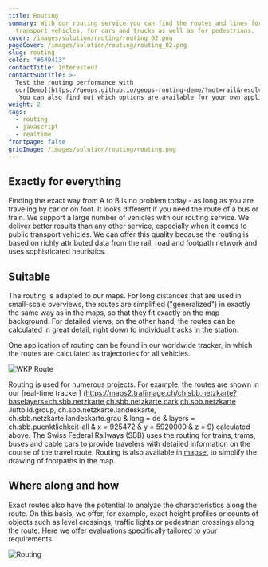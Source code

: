 ```yaml
---
title: Routing
summary: With our routing service you can find the routes and lines for public
  transport vehicles, for cars and trucks as well as for pedestrians.
cover: /images/solution/routing/routing_02.png
pageCover: /images/solution/routing/routing_02.png
slug: routing
color: "#549413"
contactTitle: Interested?
contactSubtitle: >-
  Test the routing performance with
  our[Demo](https://geops.github.io/geops-routing-demo/?mot=rail&resolve-hops=false&via=!ea8f400924c27e0a%7C!df7a9a3dec3a3960&x=979136.73&y=5881128.6&z=8.132015913583293).
   You can also find out which options are available for your own application in our [Developer Portal](https://developer.geops.io/).
weight: 2
tags:
  - routing
  - javascript
  - realtime
frontpage: false
gridImage: /images/solution/routing/routing.png
---
```

## Exactly for everything

Finding the exact way from A to B is no problem today - as long as you are traveling by car or on foot. It looks different if you need the route of a bus or train. We support a large number of vehicles with our routing service. We deliver better results than any other service, especially when it comes to public transport vehicles. We can offer this quality because the routing is based on richly attributed data from the rail, road and footpath network and uses sophisticated heuristics.

## Suitable

The routing is adapted to our maps. For long distances that are used in small-scale overviews, the routes are simplified ("generalized") in exactly the same way as in the maps, so that they fit exactly on the map background. For detailed views, on the other hand, the routes can be calculated in great detail, right down to individual tracks in the station.

One application of routing can be found in our worldwide tracker, in which the routes are calculated as trajectories for all vehicles.

![WKP Route](/images/solution/routing/wkp2_n.png "WKP Route")

Routing is used for numerous projects. For example, the routes are shown in our \[real-time tracker] (https://maps2.trafimage.ch/ch.sbb.netzkarte?baselayers=ch.sbb.netzkarte,ch.sbb.netzkarte.dark,ch.sbb.netzkarte .luftbild.group, ch.sbb.netzkarte.landeskarte, ch.sbb.netzkarte.landeskarte.grau & lang = de & layers = ch.sbb.puenktlichkeit-all & x = 925472 & y = 5920000 & z = 9) calculated above. The Swiss Federal Railways (SBB) uses the routing for trains, trams, buses and cable cars to provide travelers with detailed information on the course of the travel route. Routing is also available in [mapset](https://mapset.io/) to simplify the drawing of footpaths in the map.

## Where along and how

Exact routes also have the potential to analyze the characteristics along the route. On this basis, we offer, for example, exact height profiles or counts of objects such as level crossings, traffic lights or pedestrian crossings along the route. Here we offer evaluations specifically tailored to your requirements.

![Routing](/images/solution/routing/routing_01.jpg "Routing")